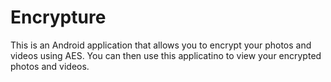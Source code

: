 # Encrypture

This is an Android application that allows you to encrypt your photos and videos using AES. You can then use this applicatino to view your encrypted photos and videos.
